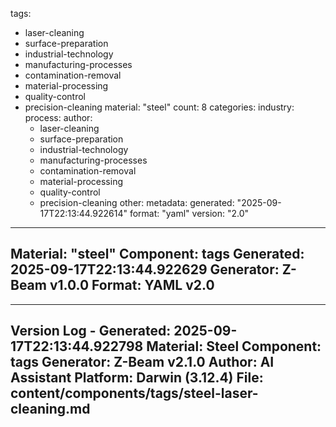 tags:
  - laser-cleaning
  - surface-preparation
  - industrial-technology
  - manufacturing-processes
  - contamination-removal
  - material-processing
  - quality-control
  - precision-cleaning
material: "steel"
count: 8
categories:
  industry:
  process:
  author:
    - laser-cleaning
    - surface-preparation
    - industrial-technology
    - manufacturing-processes
    - contamination-removal
    - material-processing
    - quality-control
    - precision-cleaning
  other:
metadata:
  generated: "2025-09-17T22:13:44.922614"
  format: "yaml"
  version: "2.0"

---
Material: "steel"
Component: tags
Generated: 2025-09-17T22:13:44.922629
Generator: Z-Beam v1.0.0
Format: YAML v2.0
---

---
Version Log - Generated: 2025-09-17T22:13:44.922798
Material: Steel
Component: tags
Generator: Z-Beam v2.1.0
Author: AI Assistant
Platform: Darwin (3.12.4)
File: content/components/tags/steel-laser-cleaning.md
---